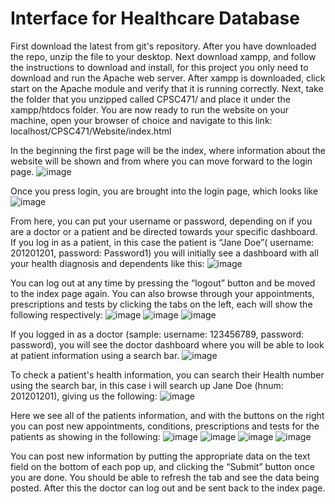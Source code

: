 # Interface for Healthcare Database
First download the latest from git's repository. After you have downloaded the repo, unzip the file
to your desktop. Next download xampp, and follow the instructions to download and install, for
this project you only need to download and run the Apache web server. After xampp is
downloaded, click start on the Apache module and verify that it is running correctly. Next, take
the folder that you unzipped called CPSC471/ and place it under the xampp/htdocs folder. You
are now ready to run the website on your machine, open your browser of choice and navigate to
this link: localhost/CPSC471/Website/index.html

In the beginning the first page will be the index, where information about the website will be
shown and from where you can move forward to the login page.
![image](https://user-images.githubusercontent.com/47336141/116320398-c9017a80-a77d-11eb-8c59-88a151fee0db.png)

Once you press login, you are brought into the login page, which looks like
![image](https://user-images.githubusercontent.com/47336141/116320446-df0f3b00-a77d-11eb-92e2-05294d02bb2d.png)

From here, you can put your username or password, depending on if you are a doctor or a
patient and be directed towards your specific dashboard.
If you log in as a patient, in this case the patient is “Jane Doe”( username: 201201201,
password: Password1) you will initially see a dashboard with all your health diagnosis and
dependents like this:
![image](https://user-images.githubusercontent.com/47336141/116320472-e898a300-a77d-11eb-9331-e84e227dd342.png)

You can log out at any time by pressing the “logout” button and be moved to the index page
again. You can also browse through your appointments, prescriptions and tests by clicking the
tabs on the left, each will show the following respectively:
![image](https://user-images.githubusercontent.com/47336141/116320506-f51cfb80-a77d-11eb-87e0-5845e1436849.png)
![image](https://user-images.githubusercontent.com/47336141/116320534-00702700-a77e-11eb-80e9-2f2b8fe7b9ec.png)
![image](https://user-images.githubusercontent.com/47336141/116320548-09f98f00-a77e-11eb-9ddb-ec04c73297e7.png)

If you logged in as a doctor (sample: username: 123456789, password: password), you will see
the doctor dashboard where you will be able to look at patient information using a search bar.
![image](https://user-images.githubusercontent.com/47336141/116320569-154cba80-a77e-11eb-8fbf-1a769a3825b9.png)

To check a patient's health information, you can search their Health number using the search
bar, in this case i will search up Jane Doe (hnum: 201201201), giving us the following:
![image](https://user-images.githubusercontent.com/47336141/116320597-24cc0380-a77e-11eb-9aa5-486d27b747e9.png)

Here we see all of the patients information, and with the buttons on the right you can post new
appointments, conditions, prescriptions and tests for the patients as showing in the following:
![image](https://user-images.githubusercontent.com/47336141/116320611-2d243e80-a77e-11eb-83f3-9d94a8585239.png)
![image](https://user-images.githubusercontent.com/47336141/116320645-39a89700-a77e-11eb-94c6-e0b122d2c8ff.png)
![image](https://user-images.githubusercontent.com/47336141/116320668-40cfa500-a77e-11eb-9624-fe484e025ed4.png)
![image](https://user-images.githubusercontent.com/47336141/116320689-4af1a380-a77e-11eb-96b3-2fb70cd10bc4.png)

You can post new information by putting the appropriate data on the text field on the bottom of
each pop up, and clicking the “Submit” button once you are done. You should be able to refresh
the tab and see the data being posted. After this the doctor can log out and be sent back to the
index page.
